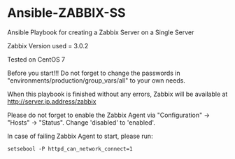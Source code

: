 # Ansible-ZABBIX-SS
Ansible Playbook for creating a Zabbix Server on a Single Server

Zabbix Version used = 3.0.2

Tested on CentOS 7

Before you start!!! Do not forget to change the passwords in "environments/production/group_vars/all" to your own needs.

When this playbook is finished without any errors, Zabbix will be available at http://server.ip.address/zabbix

Please do not forget to enable the Zabbix Agent via "Configuration" -> "Hosts" -> "Status". Change 'disabled' to 'enabled'.

In case of failing Zabbix Agent to start, please run:
```
setsebool -P httpd_can_network_connect=1
```
